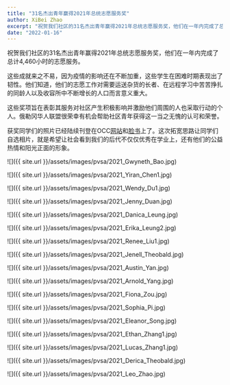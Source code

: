 ```yaml
---
title: "31名杰出青年赢得2021年总统志愿服务奖"
author: XiBei Zhao
excerpt: "祝贺我们社区的31名杰出青年赢得2021年总统志愿服务奖，他们在一年内完成了总计4,460小时的志愿服务。这些成就来之不易，因为疫情的影响还在不断加重，这些学生在困难时期表现出了韧性。他们知道，他们的志愿工作对需要运送杂货的长者、在远程学习中苦苦挣扎的同龄人以及收容所中不断增长的人口而言意义重大。这些奖项旨在表彰其服务对社区产生积极影响并激励他们周围的人也采取行动的个人。俄勒冈华人联盟很荣幸有机会帮助社区青年获得这一当之无愧的认可和荣誉。"
date: "2022-01-16"
---
```


祝贺我们社区的31名杰出青年赢得2021年总统志愿服务奖，他们在一年内完成了总计4,460小时的志愿服务。

这些成就来之不易，因为疫情的影响还在不断加重，这些学生在困难时期表现出了韧性。他们知道，他们的志愿工作对需要运送杂货的长者、在远程学习中苦苦挣扎的同龄人以及收容所中不断增长的人口而言意义重大。

这些奖项旨在表彰其服务对社区产生积极影响并激励他们周围的人也采取行动的个人。俄勒冈华人联盟很荣幸有机会帮助社区青年获得这一当之无愧的认可和荣誉。

获奖同学们的照片已经陆续刊登在OCC[网站](http://pdxchinese.org/pvsa/)和[脸书](https://www.facebook.com/OregonChineseCoalition/)上了。这次拓宽思路让同学们自选相片，就是希望让社会看到我们的后代不仅仅优秀在学业上，还有他们的公益热情和阳光正面的形象。

![]({{ site.url }}/assets/images/pvsa/2021_Gwyneth_Bao.jpg)

![]({{ site.url }}/assets/images/pvsa/2021_Yiran_Chen1.jpg)

![]({{ site.url }}/assets/images/pvsa/2021_Wendy_Du1.jpg)

![]({{ site.url }}/assets/images/pvsa/2021_Jenny_Duan.jpg)

![]({{ site.url }}/assets/images/pvsa/2021_Danica_Leung.jpg)

![]({{ site.url }}/assets/images/pvsa/2021_Erika_Leung2.jpg)

![]({{ site.url }}/assets/images/pvsa/2021_Renee_Liu1.jpg)

![]({{ site.url }}/assets/images/pvsa/2021_Jenell_Theobald.jpg)

![]({{ site.url }}/assets/images/pvsa/2021_Austin_Yan.jpg)

![]({{ site.url }}/assets/images/pvsa/2021_Arnold_Yang.jpg)

![]({{ site.url }}/assets/images/pvsa/2021_Fiona_Zou.jpg)

![]({{ site.url }}/assets/images/pvsa/2021_Sophia_Pi.jpg)

![]({{ site.url }}/assets/images/pvsa/2021_Eleanor_Song.jpg)

![]({{ site.url }}/assets/images/pvsa/2021_Ethan_Zhang1.jpg)

![]({{ site.url }}/assets/images/pvsa/2021_Lucas_Zhang1.jpg)

![]({{ site.url }}/assets/images/pvsa/2021_Derica_Theobald.jpg)

![]({{ site.url }}/assets/images/pvsa/2021_Leo_Zhao.jpg)
